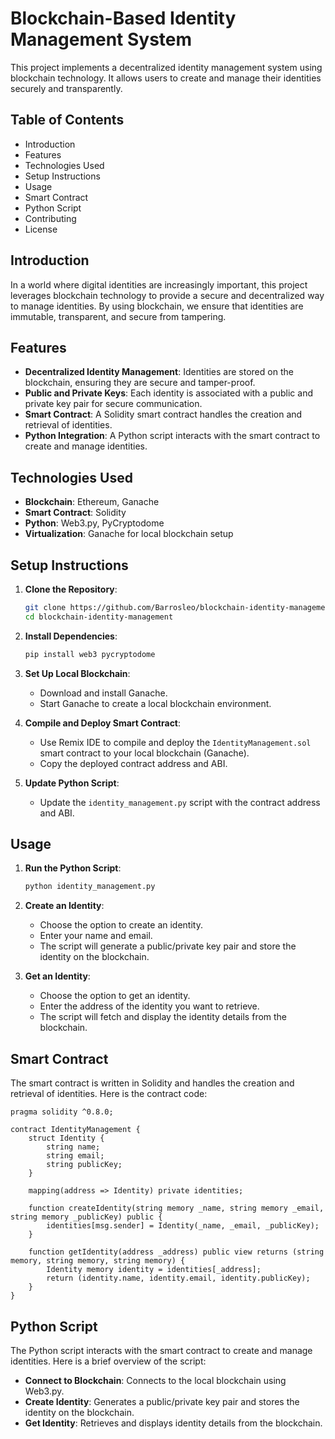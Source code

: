 # Blockchain-Based Identity Management System

This project implements a decentralized identity management system using blockchain technology. It allows users to create and manage their identities securely and transparently.

## Table of Contents
- Introduction
- Features
- Technologies Used
- Setup Instructions
- Usage
- Smart Contract
- Python Script
- Contributing
- License

## Introduction
In a world where digital identities are increasingly important, this project leverages blockchain technology to provide a secure and decentralized way to manage identities. By using blockchain, we ensure that identities are immutable, transparent, and secure from tampering.

## Features
- **Decentralized Identity Management**: Identities are stored on the blockchain, ensuring they are secure and tamper-proof.
- **Public and Private Keys**: Each identity is associated with a public and private key pair for secure communication.
- **Smart Contract**: A Solidity smart contract handles the creation and retrieval of identities.
- **Python Integration**: A Python script interacts with the smart contract to create and manage identities.

## Technologies Used
- **Blockchain**: Ethereum, Ganache
- **Smart Contract**: Solidity
- **Python**: Web3.py, PyCryptodome
- **Virtualization**: Ganache for local blockchain setup

## Setup Instructions
1. **Clone the Repository**:
    ```bash
    git clone https://github.com/Barrosleo/blockchain-identity-management.git
    cd blockchain-identity-management
    ```

2. **Install Dependencies**:
    ```bash
    pip install web3 pycryptodome
    ```

3. **Set Up Local Blockchain**:
    - Download and install Ganache.
    - Start Ganache to create a local blockchain environment.

4. **Compile and Deploy Smart Contract**:
    - Use Remix IDE to compile and deploy the `IdentityManagement.sol` smart contract to your local blockchain (Ganache).
    - Copy the deployed contract address and ABI.

5. **Update Python Script**:
    - Update the `identity_management.py` script with the contract address and ABI.

## Usage
1. **Run the Python Script**:
    ```bash
    python identity_management.py
    ```

2. **Create an Identity**:
    - Choose the option to create an identity.
    - Enter your name and email.
    - The script will generate a public/private key pair and store the identity on the blockchain.

3. **Get an Identity**:
    - Choose the option to get an identity.
    - Enter the address of the identity you want to retrieve.
    - The script will fetch and display the identity details from the blockchain.

## Smart Contract
The smart contract is written in Solidity and handles the creation and retrieval of identities. Here is the contract code:

```solidity
pragma solidity ^0.8.0;

contract IdentityManagement {
    struct Identity {
        string name;
        string email;
        string publicKey;
    }

    mapping(address => Identity) private identities;

    function createIdentity(string memory _name, string memory _email, string memory _publicKey) public {
        identities[msg.sender] = Identity(_name, _email, _publicKey);
    }

    function getIdentity(address _address) public view returns (string memory, string memory, string memory) {
        Identity memory identity = identities[_address];
        return (identity.name, identity.email, identity.publicKey);
    }
}
```
## Python Script
The Python script interacts with the smart contract to create and manage identities. Here is a brief overview of the script:

- **Connect to Blockchain**: Connects to the local blockchain using Web3.py.
- **Create Identity**: Generates a public/private key pair and stores the identity on the blockchain.
- **Get Identity**: Retrieves and displays identity details from the blockchain.
